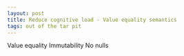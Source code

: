 ```yaml
---
layout: post
title: Reduce cognitive load - Value equality semantics
tags: out of the tar pit
---
```


Value equality
Immutability
No nulls
